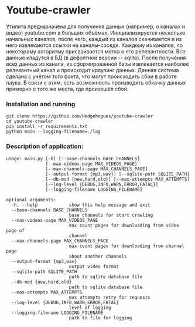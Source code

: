 # Youtube-crawler

Утилита предназначена для получения данных (например, о каналах и видео) youtube.com в больших объёмах.
Инициализируется несколько начальных каналов, после чего, каждый из каналов скачивается
и из него извлекаются ссылки на каналы-соседи. Каждому из каналов, по некоторому алгоритму
присваивается метка о его релевантности. Все данные кладутся в БД (в дефолтной версии -- sqlite).
После получения всех данных из канала, из сформированной базы извлекается наиболее релевантный
канал и происходит краулинг данных. Данная система сделана с учётом того факта, что могут происходить
сбои в работе паука. В связи с этим, есть возможность производить обкачку данных примерно с того же места,
где произошёл сбой.

### Installation and running

    git clone https://github.com/Hedgehogues/youtube-crawler
    cd youtube-crawler
    pip install -r requirements.txt
    python main --logging-filename=./log

### Description of application:

    usage: main.py [-h] [--base-channels BASE_CHANNELS]
                   [--max-videos-page MAX_VIDEOS_PAGE]
                   [--max-channels-page MAX_CHANNELS_PAGE]
                   [--output-format {mp3,wav}] [--sqlite-path SQLITE_PATH]
                   [--db-mod {new,hard,old}] [--max-attempts MAX_ATTEMPTS]
                   [--log-level {DEBUG,INFO,WARN,ERROR,FATAL}]
                   [--logging-filename LOGGING_FILENAME]

    optional arguments:
      -h, --help            show this help message and exit
      --base-channels BASE_CHANNELS
                            base channels for start crawling
      --max-videos-page MAX_VIDEOS_PAGE
                            max count pages for downloading from video page of
                            channel
      --max-channels-page MAX_CHANNELS_PAGE
                            max count pages for downloading from channel page
                            about another channels
      --output-format {mp3,wav}
                            output video format
      --sqlite-path SQLITE_PATH
                            path to sqlite database file
      --db-mod {new,hard,old}
                            path to sqlite database file
      --max-attempts MAX_ATTEMPTS
                            max attempts retry for requests
      --log-level {DEBUG,INFO,WARN,ERROR,FATAL}
                            level of logging
      --logging-filename LOGGING_FILENAME
                            path to file for logging
